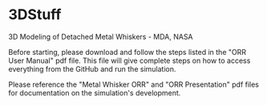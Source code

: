 # 3DStuff
3D Modeling of Detached Metal Whiskers - MDA, NASA

Before starting, please download and follow the steps listed in the "ORR User Manual" pdf file. This file will give complete steps on how to access everything from the GitHub and run the simulation.

Please reference the "Metal Whisker ORR" and "ORR Presentation" pdf files for documentation on the simulation's development.
